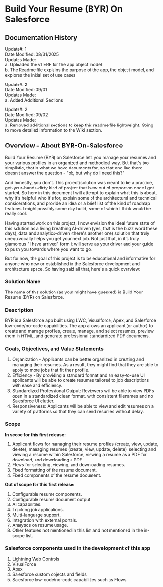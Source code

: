 # Build Your Resume (BYR) On Salesforce
## Documentation History
Update#: 1  
Date Modified: 08/31/2025  
Updates Made:  
  a. Uploaded the v1 ERF for the app object model  
  b. The Readme file explains the purpose of the app, the object model, and explores the initial set of use cases  

Update#: 2  
Date Modified: 09/01  
Updates Made:  
  a. Added Additional Sections

Update#: 2  
Date Modified: 09/02  
Updates Made:  
  a. Removed additional sections to keep this readme file lightweight. Going to move detailed information to the Wiki section.

##

## Overview - About BYR-On-Salesforce
Build Your Resume (BYR) on Salesforce lets you manage your resumes and your various profiles in an organized and methodical way. But that's too simplistic, that is what we have documents for, so that one line there doesn't answer the question - "ok, but why do I need this?"

And honestly, you don't. This project/solution was meant to be a practice, get-your-hands-dirty kind of project that blew out of proportion once I got started. So here in this document I will attempt to explain what this is about, why it's helpful, who it's for, explain some of the architectural and technical considerations, and provide an idea or a brief list of the kind of roadmap features I might possibly some day build, some of which I think would be really cool.

Having started work on this project, I now envision the ideal future state of this solution as a living breathing AI-driven (yes, that is the buzz word these days), data and analytics-driven (there's another one) solution that truly unequivocally helps you get your next job. Not just that, in it's truly glamorous "I have arrived" form it will serve as your driver and your guide to push you towards where you want to go.

But for now, the goal of this project is to be educational and informative for anyone who new or established in the Salesforce development and architecture space. So having said all that, here's a quick overview:  
  
### Solution Name  
The name of this solution (as your might have guessed) is Build Your Resume (BYR) on Salesforce.  
   
### Description  
BYR is a Salesforce app built using LWC, Visualforce, Apex, and Salesforce low-code/no-code capabilities. The app allows an applicant (or author) to create and manage profiles, create, manage, and select resumes, preview them in HTML, and generate professional standardized PDF documents.  
  
### Goals, Objectives, and Value Statements  
1. Organization - Applicants can be better organized in creating and managing their resumes. As a result, they might find that they are able to apply to more jobs that fit their profile.  
2. Efficiency - By providing a standard format and an easy-to-use UI, applicants will be able to create resumes tailored to job descriptions with ease and efficiency.  
3. Standardized Professional Output: Reviewers will be able to view PDFs open in a standardized clean format, with consistent filenames and no Salesforce UI clutter.  
4. Responsiveness: Applicants will be able to view and edit resumes on a variety of platforms so that they can send resumes without delay.  

### Scope  
**In scope for this first release:**  
1. Applicant flows for managing their resume profiles (create, view, update, delete), managing resumes (create, view, update, delete), selecting and viewing a resume within Salesforce, viewing a resume as a PDF for download, and downloading a PDF.  
2. Flows for selecting, viewing, and downloading resumes.  
3. Fixed formatting of the resume document.  
4. Fixed components of the resume document.  
  
**Out of scope for this first release:**  
1. Configurable resume components.  
2. Configurable resume document output.  
3. AI capabilities.  
4. Tracking job applications.  
5. Multi-language support.  
6. Integration with external portals.  
7. Analytics on resume usage.  
8. Other features not mentioned in this list and not mentioned in the in-scope list.  
  
### Salesforce components used in the development of this app  
1. Lightning Web Controls  
2. VisualForce  
3. Apex  
4. Salesforce custom objects and fields  
5. Salesforce low-code/no-code capabilities such as Flows  
